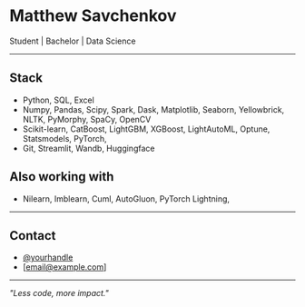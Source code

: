 # Matthew Savchenkov

Student | Bachelor | Data Science

---

## Stack
- Python, SQL, Excel
- Numpy, Pandas, Scipy, Spark, Dask, Matplotlib, Seaborn, Yellowbrick, NLTK, PyMorphy, SpaCy, OpenCV
- Scikit-learn, CatBoost, LightGBM, XGBoost, LightAutoML, Optune, Statsmodels, PyTorch, 
- Git, Streamlit, Wandb, Huggingface

## Also working with
- Nilearn, Imblearn, Cuml, AutoGluon, PyTorch Lightning,

---

## Contact
- [@yourhandle](link)  
- [email@example.com]  

---

*"Less code, more impact."*
